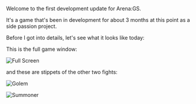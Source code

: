 Welcome to the first development update for Arena:GS. 

It's a game that's been in development for about 3 months at this point as a side passion project.

Before I got into details, let's see what it looks like today:

This is the full game window:

![Full Screen](/images/hello-world-1.jpg)

and these are stippets of the other two fights:

![Golem](/images/hello-world-2.jpg)

![Summoner](/images/hello-world-3.jpg)